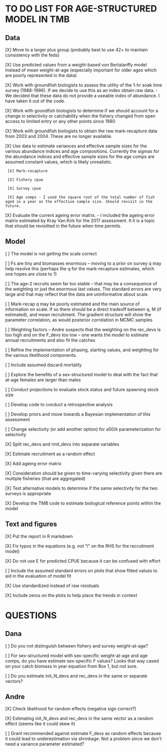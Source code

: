 # TO DO LIST FOR AGE-STRUCTURED MODEL IN TMB

## Data
[X] Move to a larger plus group (probably best to use 42+ to maintain consistency with the feds)

[X]	Use predicted values from a weight-based von Bertalanffy model instead of mean weight-at-age (especially important for older ages which are poorly represented in the data)

[X]	Work with groundfish biologists to assess the utility of the 1-hr soak time survey (1988-1996). If we decide to use this as an index obtain raw data. - We decided that these data do not provide a useable index of abundance. I have taken it out of the code.

[X]	Work with goundfish biologists to determine if we should account for a change in selectivity or catchability when the fishery changed from open access to limited entry or any other points since 1980

[X]	Work with groundfish biologists to obtain the raw mark-recapture data from 2003 and 2004. These are no longer available.

[X]	Use data to estimate variances and effective sample sizes for the various abundance indices and age compositions. Currently the sigmas for the abundance indices and effective sample sizes for the age comps are assumed constant values, which is likely unrealistic.
     
     [X] Mark-recapture
     
     [X] Fishery cpue
     
     [X] Survey cpue
     
     [X] Age comps - I used the square root of the total number of fish aged in a year as the effective sample size. Should revisit in the future.
      
[X]	Evaluate the current ageing error matrix. - I included the ageing error matrix estimated by Kray Van Kirk for the 2017 assessment. It it is a topic that should be revisitted in the future when time permits.


## Model

[ ] The model is not getting the scale correct 

[ ] Fs are tiny and biomasses enormous – moving to a prior on survey q may help resolve this (perhaps the q for the mark-recapture estimates, which one hopes are close to 1)

[ ] The age-2 recruits seem far too stable – that may be a consequence of the weighting or just the enormous last values. The standard errors are very large and that may reflect that the data are uninformative about scale.

[ ] Mark-recap q may be poorly estimated and the main source of information on scale. If so there should be a direct tradeoff between q, M (if estimated), and mean recruitment. The gradient structure will show the parameter correlation, as would posterior correlation in MCMC samples 

[ ] Weighting factors – Andre suspects that the weighting on the rec_devs is too high and on the F_devs too low – one wants the model to estimate annual recruitments and also fit the catches

[ ] Refine the implementation of phasing, starting values, and weighting for the various likelihood components.

[ ] Include assumed discard mortality

[ ] Explore the benefits of a sex-structured model to deal with the fact that at-age females are larger than males

[ ] Conduct projections to evaluate stock status and future spawning stock size

[ ] Develop code to conduct a retrospective analysis

[ ] Develop priors and move towards a Bayesian implementation of this assessment

[ ] Change selectivity (or add another option) for a50/k parameterization for selectivity

[X] Split rec_devs and rinit_devs into separate variables

[X] Estimate recruitment as a random effect 

[X] Add ageing error matrix

[X] Consideration should be given to time-varying selectivity given there are multiple fisheries (that are aggregated)

[X] Test alternative models to determine if the same selectivity for the two surveys is appropriate 

[X] Develop the TMB code to estimate biological reference points within the model


## Text and figures

[X] Put the report in R markdown

[X] Fix typos in the equations (e.g. not “i” on the RHS for the recruitment model)

[X] Do not use E for predicted CPUE because it can be confused with effort

[ ] Include the assumed standard errors on plots that show fitted values to aid in the evaluation of model fit

[X] Use standardized instead of raw residuals 

[X] Include zeros on the plots to help place the trends in context

# QUESTIONS

## Dana

[ ] Do you not distinguish between fishery and survey weight-at-age?

[ ] For sex-structured model with sex-specific weight-at-age and age comps, do you have estimate sex-specific F values? Looks that way cased on your catch biomass in year equation from Box 1, but not sure.

[ ] Do you estimate init_N_devs and rec_devs in the same or separate vectors?

## Andre

[X] Check likelihood for random effects (negative sign correct?)

[X] Estimating init_N_devs and rec_devs in the same vector as a random effect (seems like it could skew it)

[ ] Grant recommended against estimate F_devs as random effects because it could lead to underestimation via shrinkage. Not a problem since we don't need a variance parameter estimated?